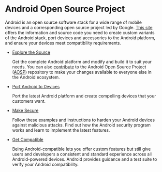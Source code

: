 # Android Open Source Project

Android is an open source software stack for a wide range of mobile devices and 
a corresponding open source project led by Google.
[This site][1] offers the information and source code you need to create custom variants of the Android stack, 
port devices and accessories to the Android platform, and ensure your devices meet compatibility requirements.

- [Explore the Source](./source.md)

    Get the complete Android platform and modify and build it to suit your needs. 
    You can also [contribute][2] to the Android Open Source Project ([AOSP][3]) repository to 
    make your changes available to everyone else in the Android ecosystem.

[1]: http://source.android.com/index.html
[2]: https://android-review.googlesource.com/#/q/status:open
[3]: https://android.googlesource.com/

- [Port Android to Devices](./devices.md)

    Port the latest Android platform and create compelling devices that your customers want.

- [Make Secure](./security.md)

    Follow these examples and instructions to harden your Android devices against malicious attacks. 
    Find out how the Android security program works and learn to implement the latest features.

- [Get Compatible](./compatibility.md)

    Being Android-compatible lets you offer custom features but still give users and developers a consistent and 
    standard experience across all Android-powered devices. 
    Android provides guidance and a test suite to verify your Android compatibility.
